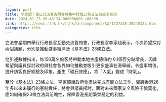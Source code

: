 ```yaml
---
layout: post
title: 李家超：後日立法會答問會將集中討論23條立法及盛事經濟
date: 2024-01-23 09:48:24.000000000 +08:00
link: https://news.rthk.hk/rthk/ch/component/k2/1737338-20240123.htm
categories: rthk
---
```


立法會星期四舉行行政長官互動交流答問會，行政長官李家超表示，今次希望探討兩個議題，分別是推動盛事經濟及《基本法》23條立法。

他引述數據指出，每150萬名旅客將帶動本地生產總值約 0.1個百分點增長，因此希望與議員探討政府與社會各界如何推動並吸引更多盛事在港舉辦，令盛事增值，提升訪客良好經驗及印象，產生「磁石效應」，將「人氣」變成「財氣」。

至於《基本法》23條立法，李家超說政府會盡快完成有關立法工作，實踐香港26年多以來未履行的憲制責任，將會與議員探討，面對未來國家安全風險千變萬化，應如何確保23條立法具前瞻性，保障香港長期繁榮穩定的利益。

